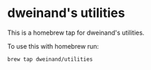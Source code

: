 # dweinand's utilities

This is a homebrew tap for dweinand's utilities.

To use this with homebrew run:

```shell
brew tap dweinand/utilities
```
